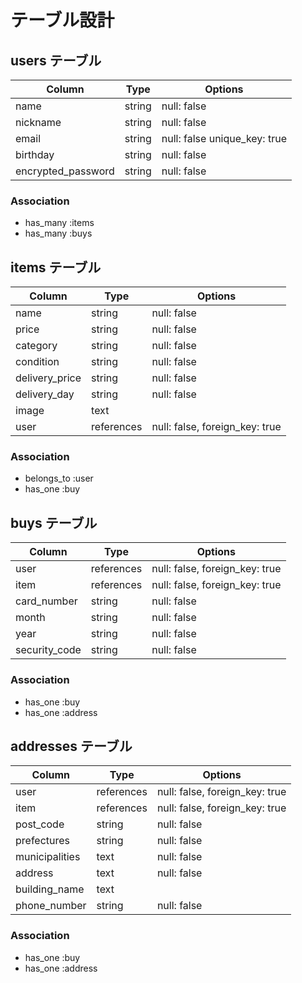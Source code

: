 # テーブル設計


## users テーブル

| Column             | Type   | Options                      |
| ------------------ | ------ | ---------------------------- |
| name               | string | null: false                  |
| nickname           | string | null: false                  |
| email              | string | null: false unique_key: true |
| birthday           | string | null: false                  | 
| encrypted_password | string | null: false                  |

### Association 

 * has_many :items
 * has_many :buys


## items テーブル

| Column         | Type       | Options                        |
| -------------- | ---------- | ------------------------------ |
| name           | string     | null: false                    |
| price          | string     | null: false                    |
| category       | string     | null: false                    |
| condition      | string     | null: false                    | 
| delivery_price | string     | null: false                    |
| delivery_day   | string     | null: false                    |
| image          | text       |                                |
| user           | references | null: false, foreign_key: true |

### Association

 * belongs_to :user
 * has_one :buy


## buys テーブル

| Column        | Type       | Options                        |
| ------------- | ---------- | ------------------------------ |
| user          | references | null: false, foreign_key: true |
| item          | references | null: false, foreign_key: true |
| card_number   | string     | null: false                    |
| month         | string     | null: false                    |
| year          | string     | null: false                    |
| security_code | string     | null: false                    |

### Association

  * has_one :buy
  * has_one :address


## addresses テーブル

| Column        | Type       | Options                        |
| ------------- | ---------- | ------------------------------ |
| user          | references | null: false, foreign_key: true |
| item          | references | null: false, foreign_key: true |
| post_code     | string     | null: false                    |
| prefectures   | string     | null: false                    |
| municipalities| text       | null: false                    |
| address       | text       | null: false                    |
| building_name | text       |                                |
| phone_number  | string     | null: false                    |

### Association

  * has_one :buy
  * has_one :address
